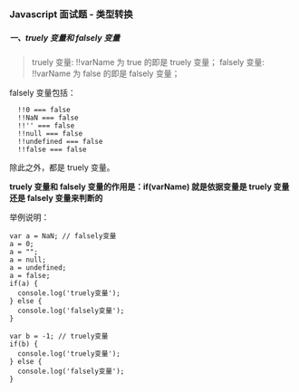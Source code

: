 ### Javascript 面试题 - 类型转换

##### 一、truely 变量和 falsely 变量

> truely 变量: !!varName 为 true 的即是 truely 变量；
> falsely 变量: !!varName 为 false 的即是 falsely 变量；

falsely 变量包括：

```
  !!0 === false
  !!NaN === false
  !!'' === false
  !!null === false
  !!undefined === false
  !!false === false
```

除此之外，都是 truely 变量。

**truely 变量和 falsely 变量的作用是：if(varName) 就是依据变量是 truely 变量还是 falsely 变量来判断的**

举例说明：

```
var a = NaN; // falsely变量
a = 0;
a = "";
a = null;
a = undefined;
a = false;
if(a) {
  console.log('truely变量');
} else {
  console.log('falsely变量');
}

var b = -1; // truely变量
if(b) {
  console.log('truely变量');
} else {
  console.log('falsely变量');
}

```
